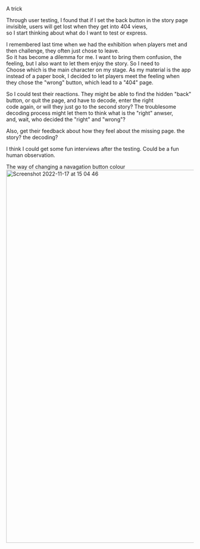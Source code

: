 A trick  

Through user testing, I found that if I set the back button in the story page invisible, users will get lost when they get into 404 views,   
so I start thinking about what do I want to test or express.

I remembered last time when we had the exhibition when players met and then challenge, they often just chose to leave.    
So it has become a dilemma for me. I want to bring them confusion, the feeling, but I also want to let them enjoy the story. So I need to   
Choose which is the main character on my stage. As my material is the app instead of a paper book, I decided to let players meet the feeling when    
they chose the "wrong" button, which lead to a "404" page. 

So I could test their reactions. They might be able to find the hidden "back" button, or quit the page, and have to decode, enter the right  
code again, or will they just go to the second story?  The troublesome decoding process might let them to think what is the "right" anwser,  
and, wait, who decided the "right" and "wrong"?  
  
Also, get their feedback about how they feel about the missing page. the story? the decoding?  
  
I think I could get some fun interviews after the testing. Could be a fun human observation.
  
The way of changing a navagation button colour  
<img width="1000" alt="Screenshot 2022-11-17 at 15 04 46" src="https://user-images.githubusercontent.com/91618091/202482024-bd408839-1125-4709-b43a-e6f8b2be0962.png">
